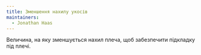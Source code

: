 ```yaml
---
title: Зменшення нахилу укосів
maintainers:
  - Jonathan Haas
---
```


Величина, на яку зменшується нахил плеча, щоб забезпечити підкладку під плечі.
